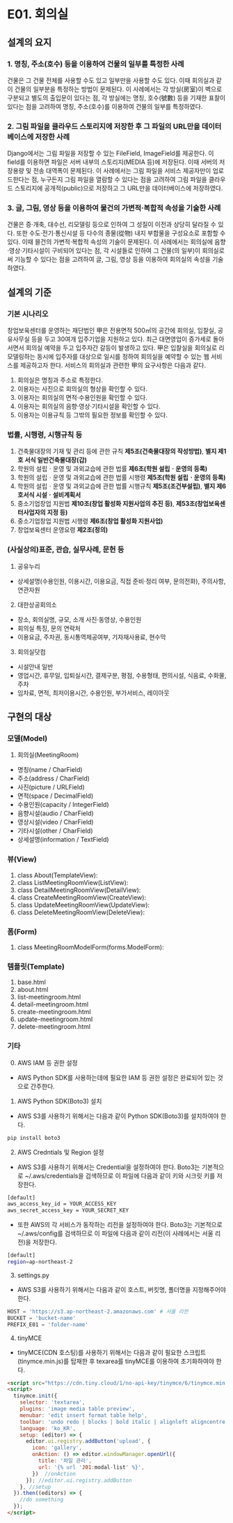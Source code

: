 # E01. 회의실
## 설계의 요지
### 1. 명칭, 주소(호수) 등을 이용하여 건물의 일부를 특정한 사례
건물은 그 건물 전체를 사용할 수도 있고 일부만을 사용할 수도 있다. 이때 회의실과 같이 건물의 일부분을 특정하는 방법이 문제된다. 이 사례에서는 각 방실(房室)이 벽으로 구분되고 별도의 출입문이 있다는 점, 각 방실에는 명칭, 호수(號數) 등을 기재한 표찰이 있다는 점을 고려하여 명칭, 주소(호수)를 이용하여 건물의 일부를 특정하였다.

### 2. 그림 파일을 클라우드 스토리지에 저장한 후 그 파일의 URL만을 데이터베이스에 저장한 사례
Django에서는 그림 파일을 저장할 수 있는 FileField, ImageField를 제공한다. 이 field를 이용하면 파일은 서버 내부의 스토리지(MEDIA 등)에 저장된다. 이때 서버의 저장용량 및 전송 대역폭이 문제된다. 이 사례에서는 그림 파일을 서비스 제공자만이 업로드한다는 점, 누구든지 그림 파일을 열람할 수 있다는 점을 고려하여 그림 파일을 클라우드 스토리지에 공개적(public)으로 저장하고 그 URL만을 데이터베이스에 저장하였다.

### 3. 글, 그림, 영상 등을 이용하여 물건의 가변적·복합적 속성을 기술한 사례
건물은 증·개축, 대수선, 리모델링 등으로 인하여 그 성질이 이전과 상당히 달라질 수 있다. 또한 수도·전기·통신시설 등 다수의 종물(從物) 내지 부합물을 구성요소로 포함할 수 있다. 이때 믈건의 가변적·복합적 속성의 기술이 문제된다. 이 사례에서는 회의실에 음향·영상·기타시설이 구비되어 있다는 점, 각 시설들로 인하여 그 건물(의 일부)이 회의실로써 기능할 수 있다는 점을 고려하여 글, 그림, 영상 등을 이용하여 회의실의 속성을 기술하였다.

## 설계의 기준
### 기본 시나리오
창업보육센터를 운영하는 재단법인 甲은 전용면적 500㎡의 공간에 회의실, 입찰실, 공유사무실 등을 두고 30여개 입주기업을 지원하고 있다. 최근 대면영업이 증가세로 돌아서면서 회의실 예약을 두고 입주자간 갈등이 발생하고 있다. 甲은 입찰실을 회의실로 리모델링하는 동시에 입주자를 대상으로 일시를 정하여 회의실을 예약할 수 있는 웹 서비스를 제공하고자 한다. 서비스의 회의실과 관련한 甲의 요구사항은 다음과 같다.
1. 회의실은 명칭과 주소로 특정한다.
2. 이용자는 사진으로 회의실의 형상을 확인할 수 있다.
3. 이용자는 회의실의 면적·수용인원을 확인할 수 있다.
4. 이용자는 회의실의 음향·영상·기타시설을 확인할 수 있다.
5. 이용자는 이용규칙 등 그밖의 필요한 정보를 확인할 수 있다.

### 법률, 시행령, 시행규칙 등
1. 건축물대장의 기재 및 관리 등에 관한 규칙 **제5조(건축물대장의 작성방법)**, **별지 제1호 서식 일반건축물대장(갑)**
2. 학원의 설립ㆍ운영 및 과외교습에 관한 법률 **제6조(학원 설립ㆍ운영의 등록)**
3. 학원의 설립ㆍ운영 및 과외교습에 관한 법률 시행령 **제5조(학원 설립ㆍ운영의 등록)**
4. 학원의 설립ㆍ운영 및 과외교습에 관한 법률 시행규칙 **제5조(조건부설립)**, **별지 제6호서식 시설ㆍ설비계획서**
5. 중소기업창업 지원법 **제10조(창업 활성화 지원사업의 추진 등)**, **제53조(창업보육센터사업자의 지정 등)**
6. 중소기업창업 지원법 시행령 **제6조(창업 활성화 지원사업)**
7. 창업보육센터 운영요령 **제2조(정의)**

### (사실상의)표준, 관습, 실무사례, 문헌 등
1. 공유누리
* 상세설명(수용인원, 이용시간, 이용요금, 직접 준비·정리 여부, 문의전화), 주의사항, 연관자원

2. 대한상공회의소
* 장소, 회의실명, 규모, 소개 사진·동영상, 수용인원
* 회의실 특징, 문의 연락처
* 이용요금, 주차권, 동시통역제공여부, 기자재사용료, 현수막

3. 회의실닷컴
* 시설안내 일반
* 영업시간, 휴무일, 입퇴실시간, 결제구분, 평점, 수용형태, 편의시설, 식음료, 수화물, 주차
* 임차료, 면적, 최저이용시간, 수용인원, 부가서비스, 레이아웃

## 구현의 대상
### 모델(Model)
1. 회의실(MeetingRoom)
* 명칭(name / CharField)
* 주소(address / CharField)
* 사진(picture / URLField)
* 면적(space / DecimalField)
* 수용인원(capacity / IntegerField)
* 음향시설(audio / CharField)
* 영상시설(video / CharField)
* 기타시설(other / CharField)
* 상세설명(information / TextField)

### 뷰(View)
1. class About(TemplateView):
2. class ListMeetingRoomView(ListView):
3. class DetailMeetingRoomView(DetailView):
4. class CreateMeetingRoomView(CreateView):
5. class UpdateMeetingRoomView(UpdateView):
6. class DeleteMeetingRoomView(DeleteView):

### 폼(Form)
1. class MeetingRoomModelForm(forms.ModelForm):

### 템플릿(Template)
1. base.html
2. about.html
3. list-meetingroom.html
4. detail-meetingroom.html
5. create-meetingroom.html
6. update-meetingroom.html
7. delete-meetingroom.html

### 기타
0. AWS IAM 등 권한 설정
* AWS Python SDK를 사용하는데에 필요한 IAM 등 권한 설정은 완료되어 있는 것으로 간주한다. 

1. AWS Python SDK(Boto3) 설치
* AWS S3를 사용하기 위해서는 다음과 같이 Python SDK(Boto3)를 설치하여야 한다.
```bash
pip install boto3
```

2. AWS Credntials 및 Region 설정
* AWS S3를 사용하기 위해서는 Credential을 설정하여야 한다. Boto3는 기본적으로 \~/.aws/credentials을 검색하므로 이 파일에 다음과 같이 키와 시크릿 키를 저장한다.
```bash
[default]
aws_access_key_id = YOUR_ACCESS_KEY
aws_secret_access_key = YOUR_SECRET_KEY
```
* 또한 AWS의 각 서비스가 동작하는 리전을 설정하여야 한다. Boto3는 기본적으로 \~/.aws/config를 검색하므로 이 파일에 다음과 같이 리전(이 사례에서는 서울 리전)을 저장한다.
```bash
[default]
region=ap-northeast-2
```

3. settings.py
* AWS S3를 사용하기 위해서는 다음과 같이 호스트, 버킷명, 폴더명을 지정해주어야 한다.
```python
HOST = 'https://s3.ap-northeast-2.amazonaws.com' # 서울 리전
BUCKET = 'bucket-name'
PREFIX_E01 = 'folder-name'
```

4. tinyMCE
* tinyMCE(CDN 호스팅)를 사용하기 위해서는 다음과 같이 필요한 스크립트(tinymce.min.js)를 탑재한 후 texarea를 tinyMCE를 이용하여 초기화하여야 한다.
```html
<script src="https://cdn.tiny.cloud/1/no-api-key/tinymce/6/tinymce.min.js" referrerpolicy="origin"></script>
<script>
  tinymce.init({
    selector: 'textarea',
    plugins: 'image media table preview',
    menubar: 'edit insert format table help',
    toolbar: 'undo redo | blocks | bold italic | alignleft aligncentre alignright alignjustify | indent outdent | bullist numlist | upload image media table | preview ',
    language: 'ko_KR',
    setup: (editor) => {
      editor.ui.registry.addButton('upload', {
        icon: 'gallery',
        onAction: () => editor.windowManager.openUrl({
          title: '파일 관리',
          url: '{% url 'J01:modal-list' %}',
        })  //onAction
      }); //editor.ui.registry.addButton
    }, //setup
  }).then((editors) => {
    //do something
  });
</script>
```